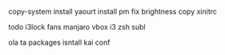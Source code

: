 copy-system
install yaourt
install pm
fix brightness
copy xinitrc


todo
i3lock
fans
manjaro vbox
i3
zsh
subl

ola ta packages isntall kai conf
